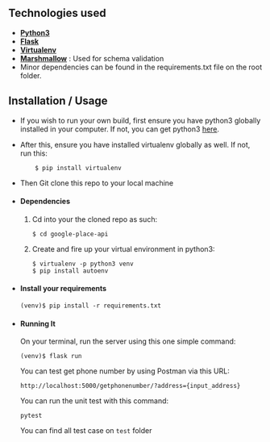

## Technologies used
* **[Python3](https://www.python.org/downloads/)** 
* **[Flask](flask.pocoo.org/)** 
* **[Virtualenv](https://virtualenv.pypa.io/en/stable/)** 
* **[Marshmallow](https://marshmallow.readthedocs.io/en/stable/index.html)** : Used for schema validation 
* Minor dependencies can be found in the requirements.txt file on the root folder.


## Installation / Usage
* If you wish to run your own build, first ensure you have python3 globally installed in your computer. If not, you can get python3 [here](https://www.python.org).
* After this, ensure you have installed virtualenv globally as well. If not, run this:
    ```
        $ pip install virtualenv
    ```
* Then Git clone this repo to your local machine


* #### Dependencies
    1. Cd into your the cloned repo as such:
        ```
        $ cd google-place-api
        ```

    2. Create and fire up your virtual environment in python3:
        ```
        $ virtualenv -p python3 venv
        $ pip install autoenv
        ```
    
* #### Install your requirements
    ```
    (venv)$ pip install -r requirements.txt
    ```

* #### Running It
    On your terminal, run the server using this one simple command:
    ```
    (venv)$ flask run
    ```
    You can test get phone number by using Postman via this URL:
    ```
    http://localhost:5000/getphonenumber/?address={input_address}
    ```
    You can run the unit test with this command:
    ```
    pytest
    ```
    You can find all test case on `test` folder